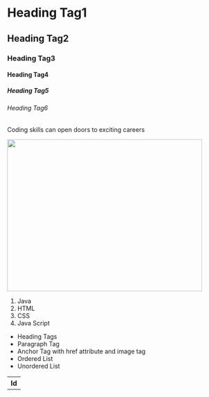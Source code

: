 <h1>Heading Tag1</h1>
        <h2>Heading Tag2</h2>
        <h3>Heading Tag3</h3>
        <h4>Heading Tag4</h4>
        <h5>Heading Tag5</h5>
        <h6>Heading Tag6</h6>
        <p>Coding skills can open doors to exciting careers</p>
 <a href="https://www.hackerrank.com/" target="_blank"><img src="https://www.springboard.com/blog/wp-content/uploads/2022/09/programmng-language.jpg" height="350px" width="450px"></a>
<ol>
            <li>Java</li>
            <li>HTML</li>
            <li>CSS</li>
            <li>Java Script</li>
        </ol>
        <ul>
            <li>Heading Tags</li>
            <li>Paragraph Tag</li>
            <li>Anchor Tag with href attribute and image tag </li>
            <li>Ordered List</li>
            <li>Unordered List</li>
        </ul>
        <table>
                <th>Id</th>
        </table>
        
